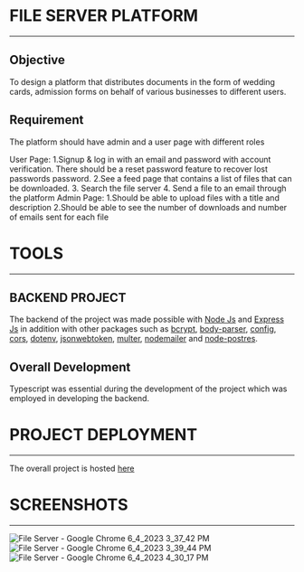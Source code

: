 # FILE SERVER PLATFORM
***
## Objective
To design a platform that distributes documents in the form of wedding cards, admission forms on behalf of various
businesses to different users.
## Requirement
The platform should have admin and a user page with different roles

User Page:
  1.Signup & log in with an email and password with account verification. There should be a reset password feature
  to recover lost passwords password.
  2.See a feed page that contains a list of files that can be downloaded.
  3. Search the file server
  4. Send a file to an email through the platform
Admin Page:
  1.Should be able to upload files with a title and description
  2.Should be able to see the number of downloads and number of emails sent for each file
# TOOLS
***
## BACKEND PROJECT
The backend of the project was made possible with [Node Js](https://nodejs.org/en) and [Express Js](https://expressjs.com/) in addition with
other packages such as [bcrypt](https://www.npmjs.com/package/bcrypt), [body-parser](https://www.npmjs.com/package/body-parser), [config](https://www.npmjs.com/package/config), [cors](https://www.npmjs.com/package/cors), [dotenv](https://www.npmjs.com/package/dotenv), [jsonwebtoken](https://jwt.io/introduction), [multer](https://www.npmjs.com/package/multer), [nodemailer](https://nodemailer.com/about/) and [node-postres](https://node-postgres.com/).
## Overall Development
Typescript was essential during the development of the project which was employed in developing the backend.
# PROJECT DEPLOYMENT
***
The overall project is hosted [here](https://fileserver-production-cef4.up.railway.app/)
# SCREENSHOTS
***
![File Server - Google Chrome 6_4_2023 3_37_42 PM](https://github.com/jfosu/fileServer/assets/114479445/d853f67a-aa20-42cf-9c96-1bcd6034f7af)
![File Server - Google Chrome 6_4_2023 3_39_44 PM](https://github.com/jfosu/fileServer/assets/114479445/30413363-d7b7-4f95-b95c-d84fbad8ea5b)
![File Server - Google Chrome 6_4_2023 4_30_17 PM](https://github.com/jfosu/fileServer/assets/114479445/74556bd2-5230-4e48-b9e8-6f74074dac3c)

